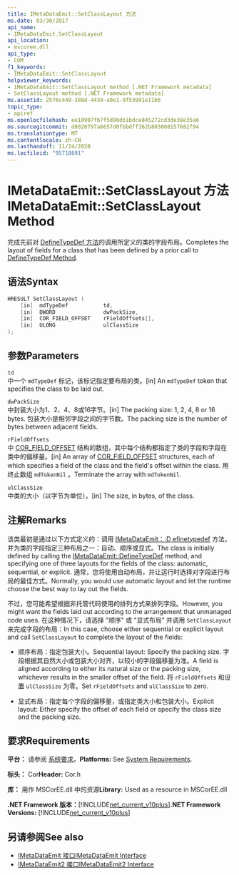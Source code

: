 ```yaml
---
title: IMetaDataEmit::SetClassLayout 方法
ms.date: 03/30/2017
api_name:
- IMetaDataEmit.SetClassLayout
api_location:
- mscoree.dll
api_type:
- COM
f1_keywords:
- IMetaDataEmit::SetClassLayout
helpviewer_keywords:
- IMetaDataEmit::SetClassLayout method [.NET Framework metadata]
- SetClassLayout method [.NET Framework metadata]
ms.assetid: 2576c449-388d-4434-a0e1-9f53991e11b6
topic_type:
- apiref
ms.openlocfilehash: ee10907fb7f5d90db1bdce845272cd3de38e35a6
ms.sourcegitcommit: d8020797a6657d0fbbdff362b80300815f682f94
ms.translationtype: MT
ms.contentlocale: zh-CN
ms.lasthandoff: 11/24/2020
ms.locfileid: "95718691"
---
```

# <a name="imetadataemitsetclasslayout-method"></a><span data-ttu-id="da1f2-102">IMetaDataEmit::SetClassLayout 方法</span><span class="sxs-lookup"><span data-stu-id="da1f2-102">IMetaDataEmit::SetClassLayout Method</span></span>

<span data-ttu-id="da1f2-103">完成先前对 [DefineTypeDef 方法](imetadataemit-definetypedef-method.md)的调用所定义的类的字段布局。</span><span class="sxs-lookup"><span data-stu-id="da1f2-103">Completes the layout of fields for a class that has been defined by a prior call to [DefineTypeDef Method](imetadataemit-definetypedef-method.md).</span></span>  
  
## <a name="syntax"></a><span data-ttu-id="da1f2-104">语法</span><span class="sxs-lookup"><span data-stu-id="da1f2-104">Syntax</span></span>  
  
```cpp  
HRESULT SetClassLayout (  
    [in]  mdTypeDef           td,
    [in]  DWORD               dwPackSize,
    [in]  COR_FIELD_OFFSET    rFieldOffsets[],
    [in]  ULONG               ulClassSize
);  
```  
  
## <a name="parameters"></a><span data-ttu-id="da1f2-105">参数</span><span class="sxs-lookup"><span data-stu-id="da1f2-105">Parameters</span></span>  

 `td`  
 <span data-ttu-id="da1f2-106">中一个 `mdTypeDef` 标记，该标记指定要布局的类。</span><span class="sxs-lookup"><span data-stu-id="da1f2-106">[in] An `mdTypeDef` token that specifies the class to be laid out.</span></span>  
  
 `dwPackSize`  
 <span data-ttu-id="da1f2-107">中封装大小为1、2、4、8或16字节。</span><span class="sxs-lookup"><span data-stu-id="da1f2-107">[in] The packing size: 1, 2, 4, 8 or 16 bytes.</span></span> <span data-ttu-id="da1f2-108">包装大小是相邻字段之间的字节数。</span><span class="sxs-lookup"><span data-stu-id="da1f2-108">The packing size is the number of bytes between adjacent fields.</span></span>  
  
 `rFieldOffsets`  
 <span data-ttu-id="da1f2-109">中 [COR_FIELD_OFFSET](cor-field-offset-structure.md) 结构的数组，其中每个结构都指定了类的字段和字段在类中的偏移量。</span><span class="sxs-lookup"><span data-stu-id="da1f2-109">[in] An array of [COR_FIELD_OFFSET](cor-field-offset-structure.md) structures, each of which specifies a field of the class and the field's offset within the class.</span></span> <span data-ttu-id="da1f2-110">用终止数组 `mdTokenNil` 。</span><span class="sxs-lookup"><span data-stu-id="da1f2-110">Terminate the array with `mdTokenNil`.</span></span>  
  
 `ulClassSize`  
 <span data-ttu-id="da1f2-111">中类的大小（以字节为单位）。</span><span class="sxs-lookup"><span data-stu-id="da1f2-111">[in] The size, in bytes, of the class.</span></span>  
  
## <a name="remarks"></a><span data-ttu-id="da1f2-112">注解</span><span class="sxs-lookup"><span data-stu-id="da1f2-112">Remarks</span></span>  

 <span data-ttu-id="da1f2-113">该类最初是通过以下方式定义的：调用 [IMetaDataEmit：:D efinetypedef](imetadataemit-definetypedef-method.md) 方法，并为类的字段指定三种布局之一：自动、顺序或显式。</span><span class="sxs-lookup"><span data-stu-id="da1f2-113">The class is initially defined by calling the [IMetaDataEmit::DefineTypeDef](imetadataemit-definetypedef-method.md) method, and specifying one of three layouts for the fields of the class: automatic, sequential, or explicit.</span></span> <span data-ttu-id="da1f2-114">通常，您将使用自动布局，并让运行时选择对字段进行布局的最佳方式。</span><span class="sxs-lookup"><span data-stu-id="da1f2-114">Normally, you would use automatic layout and let the runtime choose the best way to lay out the fields.</span></span>  
  
 <span data-ttu-id="da1f2-115">不过，您可能希望根据非托管代码使用的排列方式来排列字段。</span><span class="sxs-lookup"><span data-stu-id="da1f2-115">However, you might want the fields laid out according to the arrangement that unmanaged code uses.</span></span> <span data-ttu-id="da1f2-116">在这种情况下，请选择 "顺序" 或 "显式布局" 并调用 `SetClassLayout` 来完成字段的布局：</span><span class="sxs-lookup"><span data-stu-id="da1f2-116">In this case, choose either sequential or explicit layout and call `SetClassLayout` to complete the layout of the fields:</span></span>  
  
- <span data-ttu-id="da1f2-117">顺序布局：指定包装大小。</span><span class="sxs-lookup"><span data-stu-id="da1f2-117">Sequential layout: Specify the packing size.</span></span> <span data-ttu-id="da1f2-118">字段根据其自然大小或包装大小对齐，以较小的字段偏移量为准。</span><span class="sxs-lookup"><span data-stu-id="da1f2-118">A field is aligned according to either its natural size or the packing size, whichever results in the smaller offset of the field.</span></span> <span data-ttu-id="da1f2-119">将 `rFieldOffsets` 和设置 `ulClassSize` 为零。</span><span class="sxs-lookup"><span data-stu-id="da1f2-119">Set `rFieldOffsets` and `ulClassSize` to zero.</span></span>  
  
- <span data-ttu-id="da1f2-120">显式布局：指定每个字段的偏移量，或指定类大小和包装大小。</span><span class="sxs-lookup"><span data-stu-id="da1f2-120">Explicit layout: Either specify the offset of each field or specify the class size and the packing size.</span></span>  
  
## <a name="requirements"></a><span data-ttu-id="da1f2-121">要求</span><span class="sxs-lookup"><span data-stu-id="da1f2-121">Requirements</span></span>  

 <span data-ttu-id="da1f2-122">**平台：** 请参阅 [系统要求](../../get-started/system-requirements.md)。</span><span class="sxs-lookup"><span data-stu-id="da1f2-122">**Platforms:** See [System Requirements](../../get-started/system-requirements.md).</span></span>  
  
 <span data-ttu-id="da1f2-123">**标头：** Cor</span><span class="sxs-lookup"><span data-stu-id="da1f2-123">**Header:** Cor.h</span></span>  
  
 <span data-ttu-id="da1f2-124">**库：** 用作 MSCorEE.dll 中的资源</span><span class="sxs-lookup"><span data-stu-id="da1f2-124">**Library:** Used as a resource in MSCorEE.dll</span></span>  
  
 <span data-ttu-id="da1f2-125">**.NET Framework 版本：**[!INCLUDE[net_current_v10plus](../../../../includes/net-current-v10plus-md.md)]</span><span class="sxs-lookup"><span data-stu-id="da1f2-125">**.NET Framework Versions:** [!INCLUDE[net_current_v10plus](../../../../includes/net-current-v10plus-md.md)]</span></span>  
  
## <a name="see-also"></a><span data-ttu-id="da1f2-126">另请参阅</span><span class="sxs-lookup"><span data-stu-id="da1f2-126">See also</span></span>

- [<span data-ttu-id="da1f2-127">IMetaDataEmit 接口</span><span class="sxs-lookup"><span data-stu-id="da1f2-127">IMetaDataEmit Interface</span></span>](imetadataemit-interface.md)
- [<span data-ttu-id="da1f2-128">IMetaDataEmit2 接口</span><span class="sxs-lookup"><span data-stu-id="da1f2-128">IMetaDataEmit2 Interface</span></span>](imetadataemit2-interface.md)
